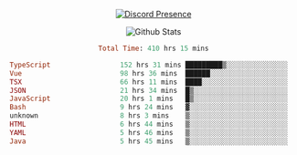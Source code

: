 <!DOCTYPE html>
<body>
<div align="center">

  [![Discord Presence](https://lanyard.cnrad.dev/api/576097150359044106)](https://discord.com/users/576097150359044106)
  
  ![Github Stats](https://github-readme-stats.vercel.app/api?username=verycrunchy&show_icons=true&theme=radical)

<!--START_SECTION:waka-->

```ruby
Total Time: 410 hrs 15 mins

TypeScript                 152 hrs 31 mins █████████▒░░░░░░░░░░░░░░░   37.19 %
Vue                        98 hrs 36 mins  ██████░░░░░░░░░░░░░░░░░░░   24.04 %
TSX                        66 hrs 11 mins  ████░░░░░░░░░░░░░░░░░░░░░   16.14 %
JSON                       21 hrs 34 mins  █▒░░░░░░░░░░░░░░░░░░░░░░░   05.26 %
JavaScript                 20 hrs 1 mins   █▒░░░░░░░░░░░░░░░░░░░░░░░   04.88 %
Bash                       9 hrs 24 mins   ▓░░░░░░░░░░░░░░░░░░░░░░░░   02.29 %
unknown                    8 hrs 3 mins    ▒░░░░░░░░░░░░░░░░░░░░░░░░   01.96 %
HTML                       6 hrs 44 mins   ▒░░░░░░░░░░░░░░░░░░░░░░░░   01.64 %
YAML                       5 hrs 46 mins   ▒░░░░░░░░░░░░░░░░░░░░░░░░   01.41 %
Java                       5 hrs 45 mins   ▒░░░░░░░░░░░░░░░░░░░░░░░░   01.40 %
```

<!--END_SECTION:waka-->
</div>
</body>
</html>

